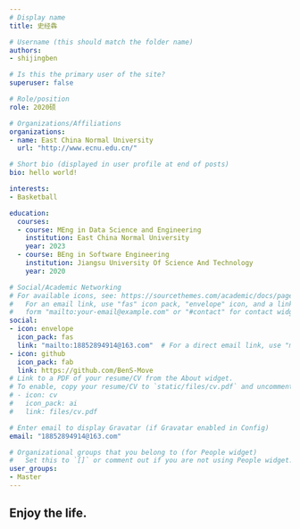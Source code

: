 ```yaml
---
# Display name
title: 史经犇

# Username (this should match the folder name)
authors:
- shijingben

# Is this the primary user of the site?
superuser: false

# Role/position
role: 2020硕

# Organizations/Affiliations
organizations:
- name: East China Normal University
  url: "http://www.ecnu.edu.cn/"

# Short bio (displayed in user profile at end of posts)
bio: hello world!

interests:
- Basketball

education:
  courses:
  - course: MEng in Data Science and Engineering
    institution: East China Normal University
    year: 2023
  - course: BEng in Software Engineering
    institution: Jiangsu University Of Science And Technology
    year: 2020

# Social/Academic Networking
# For available icons, see: https://sourcethemes.com/academic/docs/page-builder/#icons
#   For an email link, use "fas" icon pack, "envelope" icon, and a link in the
#   form "mailto:your-email@example.com" or "#contact" for contact widget.
social:
- icon: envelope
  icon_pack: fas
  link: "mailto:18852894914@163.com"  # For a direct email link, use "mailto:test@example.org".
- icon: github
  icon_pack: fab
  link: https://github.com/BenS-Move
# Link to a PDF of your resume/CV from the About widget.
# To enable, copy your resume/CV to `static/files/cv.pdf` and uncomment the lines below.
# - icon: cv
#   icon_pack: ai
#   link: files/cv.pdf

# Enter email to display Gravatar (if Gravatar enabled in Config)
email: "18852894914@163.com"

# Organizational groups that you belong to (for People widget)
#   Set this to `[]` or comment out if you are not using People widget.
user_groups:
- Master
---
```


## Enjoy the life.
